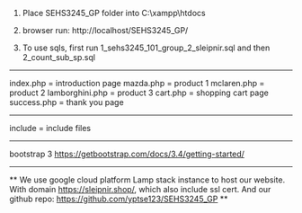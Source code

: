 1. Place SEHS3245_GP folder into C:\xampp\htdocs

2. browser run: http://localhost/SEHS3245_GP/

3. To use sqls, first run 1_sehs3245_101_group_2_sleipnir.sql and then 2_count_sub_sp.sql

-------------------------------------------------------------------

index.php = introduction page
mazda.php = product 1
mclaren.php = product 2
lamborghini.php  = product 3
cart.php = shopping cart page
success.php = thank you page

------

include = include files

------

bootstrap 3
https://getbootstrap.com/docs/3.4/getting-started/

------
** We use google cloud platform Lamp stack instance to host our website. With domain https://sleipnir.shop/, which also include ssl cert. And our github repo: https://github.com/yptse123/SEHS3245_GP **